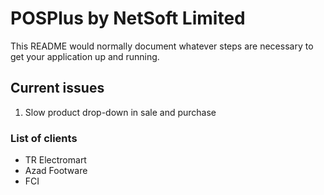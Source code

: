 # POSPlus by NetSoft Limited #

This README would normally document whatever steps are necessary to get your application up and running.

## Current issues ##
1. Slow product drop-down in sale and purchase


### List of clients ###

* TR Electromart
* Azad Footware
* FCI